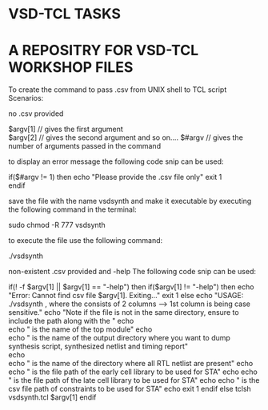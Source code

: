 # VSD-TCL TASKS
#  A REPOSITRY FOR VSD-TCL WORKSHOP FILES
To create the command to pass .csv from UNIX shell to TCL script Scenarios: 

no .csv provided 

$argv[1]           // gives the first argument  
$argv[2]           // gives the second argument and so on.... 
$#argv             // gives the number of arguments passed in the command 
 

 
to display an error message the following code snip can be used: 

if($#argv != 1) then 
echo "Please provide the .csv file only" 
exit 1  
endif 
 

save the file with the name vsdsynth and make it executable by executing the following command in the terminal: 

sudo chmod -R 777 vsdsynth 
 

to execute the file use the following command: 

./vsdsynth 
 

non-existent .csv provided and -help The following code snip can be used: 

if(! -f $argv[1] || $argv[1] == "-help") then 
	if($argv[1] != "-help") then 
		echo "Error: Cannot find csv file $argv[1]. Exiting..." 
		exit 1 
	else 
		echo "USAGE: ./vsdsynth <csv file> , where the <csv file> consists of 2 columns  -->  1st column is being case sensitive." 
		echo "Note if the file is not in the same directory, ensure to include the path along with the <csv file>" 
		echo  
		echo "<Design Name> is the name of the top module" 
		echo  
		echo "<Output Directory> is the name of the output directory where you want to dump synthesis script, synthesized netlist and timing report"  
		echo  
		echo "<Netlist Directory> is the name of the directory where all RTL netlist are present" 
		echo 
		echo "<Early Library Path> is the file path of the early cell library to be used for STA" 
		echo 
		echo "<Late Library Path> is the file path of the late cell library to be used for STA" 
		echo 
		echo "<Constratints file> is the csv file path of constraints to be used for STA" 
		echo 
		exit 1 
	endif 
else 
		tclsh vsdsynth.tcl $argv[1] 
endif 

 
